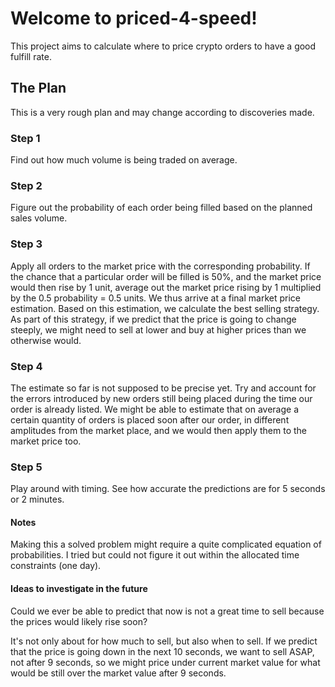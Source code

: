 # Welcome to priced-4-speed!

This project aims to calculate where to price crypto orders to have a good fulfill rate.

## The Plan

This is a very rough plan and may change according to discoveries made.

### Step 1

Find out how much volume is being traded on average.

### Step 2

Figure out the probability of each order being filled based on the planned sales volume.

### Step 3

Apply all orders to the market price with the corresponding probability.
If the chance that a particular order will be filled is 50%, and the market price would then rise by 1 unit, average out the market price rising by 1 multiplied by the 0.5 probability = 0.5 units.
We thus arrive at a final market price estimation. Based on this estimation, we calculate the best selling strategy.
As part of this strategy, if we predict that the price is going to change steeply, we might need to sell at lower and buy at higher prices than we otherwise would.

### Step 4

The estimate so far is not supposed to be precise yet. Try and account for the errors introduced by new orders still being placed during the time our order is already listed.
We might be able to estimate that on average a certain quantity of orders is placed soon after our order, in different amplitudes from the market place, and we
would then apply them to the market price too.

### Step 5

Play around with timing. See how accurate the predictions are for 5 seconds or 2 minutes.

#### Notes

Making this a solved problem might require a quite complicated equation of probabilities.
I tried but could not figure it out within the allocated time constraints (one day).

#### Ideas to investigate in the future

Could we ever be able to predict that now is not a great time to sell because the prices would likely rise soon?

It's not only about for how much to sell, but also when to sell.
If we predict that the price is going down in the next 10 seconds, we want to sell ASAP, not after 9 seconds, so we might price under current market value for what would be still over the market value after 9 seconds.
